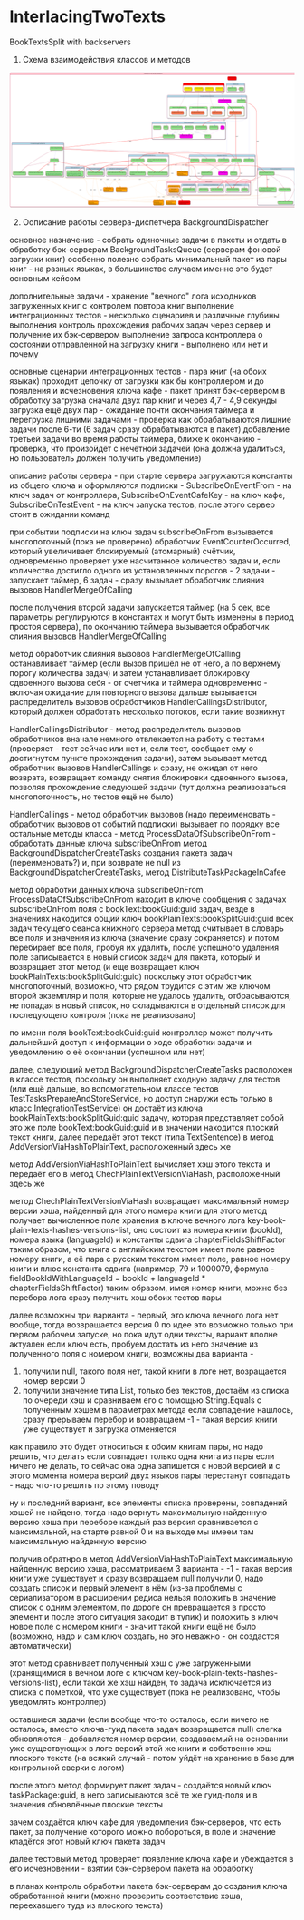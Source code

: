 # InterlacingTwoTexts
BookTextsSplit with backservers

1. Схема взаимодействия классов и методов 

![BackgroundDispatcher_Structure_v-03](https://github.com/YUGCHR/InterlacingTwoTexts/blob/invisible-embedded-integration-test/BackgroundDispatcher/Diagrams/BackgroundDispatcher_Structure_v-03.png)

2. Оописание работы сервера-диспетчера BackgroundDispatcher

основное назначение - собрать одиночные задачи в пакеты и отдать в обработку бэк-серверам BackgroundTasksQueue (серверам фоновой загрузки книг)
особенно полезно собрать минимальный пакет из пары книг - на разных языках, в большинстве случаем именно это будет основным кейсом

дополнительные задачи - 
хранение "вечного" лога исходников загруженных книг с контролем повтора книг
выполнение интеграционных тестов - несколько сценариев и различные глубины выполнения
контроль прохождения рабочих задач через сервер и получение их бэк-сервером
выполнение запроса контроллера о состоянии отправленной на загрузку книги - выполнено или нет и почему

основные сценарии интеграционных тестов -
пара книг (на обоих языках) проходит цепочку от загрузки как бы контроллером и до появления и исчезновения ключа кафе - пакет принят бэк-сервером в обработку
загрузка сначала двух пар книг и через 4,7 - 4,9 секунды загрузка ещё двух пар - ожидание почти окончания таймера и перегрузка лишними задачами - 
проверка как обрабатываются лишние задачи после 6-ти (6 задач сразу обрабатываются в пакет)
добавление третьей задачи во время работы таймера, ближе к окончанию - проверка, что произойдёт с нечётной задачей (она должна удалиться, но пользователь должен получить уведомление)

описание работы сервера -
при старте сервера загружаются константы из общего ключа и оформляются подписки -
SubscribeOnEventFrom - на ключ задач от контроллера,
SubscribeOnEventСafeKey - на ключ кафе,
SubscribeOnTestEvent - на ключ запуска тестов,
после этого сервер стоит в ожидании команд

при событии подписки на ключ задач subscribeOnFrom вызывается многопоточный (пока не проверено) обработчик EventCounterOccurred, 
который увеличивает блокируемый (атомарный) счётчик, одновременно проверяет уже насчитанное количество задач и, если количество достигло одного из установленных порогов - 
2 задачи - запускает таймер, 6 задач - сразу вызывает обработчик слияния вызовов HandlerMergeOfCalling

после получения второй задачи запускается таймер (на 5 сек, все параметры регулируются в константах и могут быть изменены в период простоя сервера), 
по окончанию таймера вызывается обработчик слияния вызовов HandlerMergeOfCalling

метод обработчик слияния вызовов HandlerMergeOfCalling останавливает таймер (если вызов пришёл не от него, а по верхнему порогу количества задач) и затем устанавливает
блокировку сдвоенного вызова себя - от счетчика и таймера одновременно - включая ожидание для повторного вызова
дальше вызывается распределитель вызовов обработчиков HandlerCallingsDistributor, который должен обработать несколько потоков, если такие возникнут

HandlerCallingsDistributor - метод распределитель вызовов обработчиков вначале немного отвлекается на работу с тестами
(проверяет - тест сейчас или нет и, если тест, сообщает ему о достигнутом пункте прохождения задачи),
затем вызывает метод обработчик вызовов HandlerCallings и сразу, не ожидая от него возврата, возвращает команду снятия блокировки сдвоенного вызова, 
позволяя прохождение следующей задачи (тут должна реализоваться многопоточность, но тестов ещё не было)

HandlerCallings - метод обработчик вызовов (надо переименовать - обработчик вызовов от событий подписки) вызывает по порядку все остальные методы класса -
метод ProcessDataOfSubscribeOnFrom - обработать данные ключа subscribeOnFrom
метод BackgroundDispatcherCreateTasks создания пакета задач (переименовать?)
и, при возврате не null из BackgroundDispatcherCreateTasks, метод DistributeTaskPackageInCafee

метод обработки данных ключа subscribeOnFrom ProcessDataOfSubscribeOnFrom находит в ключе сообщения о задачах subscribeOnFrom поля с bookText:bookGuid:guid задач,
везде в значениях находится общий ключ bookPlainTexts:bookSplitGuid:guid всех задач текущего сеанса книжного сервера
метод считывает в словарь все поля и значения из ключа (значение сразу сохраняется) и потом перебирает все поля, пробуя их удалить,
после успешного удаления поле записывается в новый список задач для пакета, который и возвращает этот метод (и еще возвращает ключ bookPlainTexts:bookSplitGuid:guid)
поскольку этот обработчик многопоточный, возможно, что рядом трудится с этим же ключом второй экземпляр и поля, которые не удалось удалить, отбрасываются, 
не попадая в новый список, но складываются в отдельный список для последующего контроля (пока не реализовано)

по имени поля bookText:bookGuid:guid контроллер может получить дальнейший доступ к информации о ходе обработки задачи и уведомлению о её окончании (успешном или нет)

далее, следующий метод BackgroundDispatcherCreateTasks расположен в классе тестов, поскольку он выполняет сходную задачу для тестов
(или ещё дальше, во вспомогательном классе тестов TestTasksPrepareAndStoreService, но доступ снаружи есть только в класс IntegrationTestService)
он достаёт из ключа bookPlainTexts:bookSplitGuid:guid задачу, которая представляет собой это же поле bookText:bookGuid:guid и в значении находится плоский текст книги,
далее передаёт этот текст (типа TextSentence) в метод AddVersionViaHashToPlainText, расположенный здесь же

метод AddVersionViaHashToPlainText вычисляет хэш этого текста и передаёт его в метод ChechPlainTextVersionViaHash, расположенный здесь же

метод ChechPlainTextVersionViaHash возвращает максимальный номер версии хэша, найденный для этого номера книги
для этого метод получает вычисленное поле хранения в ключе вечного лога key-book-plain-texts-hashes-versions-list, 
оно состоит из номера книги (bookId), номера языка (languageId) и константы сдвига chapterFieldsShiftFactor таким образом, 
что книга с английским текстом имеет поле равное номеру книги, а её пара с русским текстом имеет поле, равное номеру книги и плюс константа сдвига 
(например, 79 и 1000079, формула - fieldBookIdWithLanguageId = bookId + languageId * chapterFieldsShiftFactor)
таким образом, имея номер книги, можно без перебора лога сразу получить хэш обоих тестов пары

далее возможны три варианта - первый, это ключа вечного лога нет вообще, тогда возвращается версия 0
по идее это возможно только при первом рабочем запуске, но пока идут одни тексты, вариант вполне актуален
если ключ есть, пробуем достать из него значение из полученного поля с номером книги, возможны два варианта - 
1. получили null, такого поля нет, такой книги в логе нет, возращается номер версии 0
2. получили значение типа List<TextSentence>, только без текстов, 
достаём из списка по очереди хэш и сравниваем его с помощью String.Equals с полученным хэшем в параметрах метода
если совпадение нашлось, сразу прерываем перебор и возвращаем -1 - такая версия книги уже существует и загрузка отменяется

как правило это будет относиться к обоим книгам пары, но надо решить, что делать если совпадает только одна книга из пары
если ничего не делать, то сейчас она одна запишется с новой версией и с этого момента номера версий двух языков пары перестанут совпадать - надо что-то решить по этому поводу

ну и последний вариант, все элементы списка проверены, совпадений хэшей не найдено, тогда надо вернуть максимальную найденную версию хэша
при переборе каждый раз версия сравнивается с максимальной, на старте равной 0 и на выходе мы имеем там максимальную найденную версию

получив обратнро в метод AddVersionViaHashToPlainText максимальную найденную версию хэша, рассматриваем 3 варианта - 
-1 - такая версия книги уже существует и сразу возвращаем null
получили 0, надо создать список и первый элемент в нём 
(из-за проблемы с сериализатором в расширении редиса нельзя положить в значение список с одним элементом, 
по дороге он превращается в просто элемент и после этого ситуация заходит в тупик) 
и положить в ключ новое поле с номером книги - значит такой книги ещё не было 
(возможно, надо и сам ключ создать, но это неважно - он создастся автоматически)




этот метод сравнивает полученный хэш с уже загруженными (хранящимися в вечном логе с ключом key-book-plain-texts-hashes-versions-list), 
если такой же хэш найден, то задача исключается из списка с пометкой, что уже существует (пока не реализовано, чтобы уведомлять контроллер)

оставшиеся задачи (если вообще что-то осталось, если ничего не осталось, вместо ключа-гуид пакета задач возвращается null) слегка обновляются - 
добавляется номер версии, создаваемый на основании уже существующих в логе версий этой же книги и собственно хэш плоского текста 
(на всякий случай - потом уйдёт на хранение в базе для контрольной сверки с логом)

после этого метод формирует пакет задач - создаётся новый ключ taskPackage:guid, в него записываются всё те же гуид-поля и в значения обновлённые плоские тексты

зачем создаётся ключ кафе для уведомления бэк-серверов, что есть пакет, за получение которого можно побороться, в поле и значение кладётся этот новый ключ пакета задач

далее тестовый метод проверяет появление ключа кафе и убеждается в его исчезновении - взятии бэк-сервером пакета на обработку

в планах контроль обработки пакета бэк-серверам до создания ключа обработанной книги (можно проверить соответствие хэша, переехавшего туда из плоского текста)

